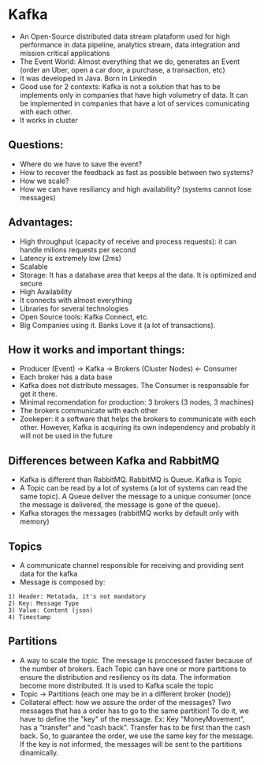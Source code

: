 # Kafka

- An Open-Source distributed data stream plataform used for high performance in data pipeline, analytics stream, data integration and mission critical applications
- The Event World: Almost everything that we do, generates an Event (order an Uber, open a car door, a purchase, a transaction, etc)
- It was developed in Java. Born in Linkedin
- Good use for 2 contexts: Kafka is not a solution that has to be implements only in companies that have high volumetry of data. It can be implemented in companies that have a lot of services comunicating with each other.
- It works in cluster

## Questions:
  - Where do we have to save the event?
  - How to recover the feedback as fast as possible between two systems?
  - How we scale?
  - How we can have resiliancy and high availability? (systems cannot lose messages)
 
## Advantages:
 - High throughput (capacity of receive and process requests): it can handle milions requests per second
 - Latency is extremely low (2ms)
 - Scalable
 - Storage: It has a database area that keeps al the data. It is optimized and secure
 - High Availability
 - It connects with almost everything
 - Libraries for several technologies
 - Open Source tools: Kafka Connect, etc.
 - Big Companies using it. Banks Love it (a lot of transactions).

## How it works and important things:
 - Producer (Event) -> Kafka -> Brokers (Cluster Nodes) <- Consumer
 - Each broker has a data base
 - Kafka does not distribute messages. The Consumer is responsable for get it there.
 - Minimal recomendation for production: 3 brokers (3 nodes, 3 machines)
 - The brokers communicate with each other
 - Zookeper: it a software that helps the brokers to communicate with each other. However, Kafka is acquiring its own independency and probably it will not be used in the future

## Differences between Kafka and RabbitMQ
 - Kafka is different than RabbitMQ. RabbitMQ is Queue. Kafka is Topic
 - A Topic can be read by a lot of systems (a lot of systems can read the same topic). A Queue deliver the message to a unique consumer (once the message is delivered, the message is gone of the queue).
 - Kafka storages the messages (rabbitMQ works by default only with memory)

## Topics
  - A communicate channel responsible for receiving and providing sent data for the kafka
  - Message is composed by:
  ```
  1) Header: Metatada, it's not mandatory
  2) Key: Message Type
  3) Value: Content (json)
  4) Timestamp
  ```
## Partitions
  - A way to scale the topic. The message is proccessed faster because of the number of brokers. Each Topic can have one or more partitions to ensure the distribution and resiliency os its data. The information become more distributed. It is used to Kafka scale the topic
  - Topic -> Partitions (each one  may be in a different broker (node))
  - Collateral effect: how we assure the order of the messages? Two messages that has a order has to go to the same partition! To do it, we have to define the "key" of the message. Ex: Key "MoneyMovement", has a "transfer" and "cash back". Transfer has to be first than the cash back. So, to guarantee the order, we use the same key for the message. If the key is not informed, the messages will be sent to the partitions dinamically.
